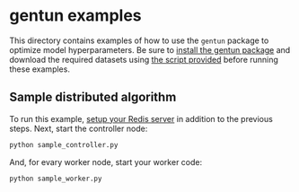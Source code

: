 # gentun examples

This directory contains examples of how to use the `gentun` package to optimize model hyperparameters.
Be sure to [install the gentun package](../README.md#installation) and download the required datasets
using [the script provided](./get_datasets.sh) before running these examples.

## Sample distributed algorithm

To run this example, [setup your Redis server](../README.md#redis-setup) in addition to the previous
steps. Next, start the controller node:

```python
python sample_controller.py
```

And, for evary worker node, start your worker code:

```python
python sample_worker.py
```
